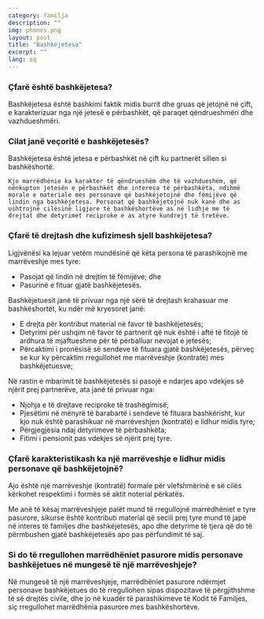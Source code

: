 ```yaml
---
category: familja
description: ""
img: phones.png
layout: post
title: "Bashkëjetesa"
excerpt: ""
lang: sq
---
```

<script>
var data = { topics: [
  {
    title: "Veçoritë e bashkëjetesës",
    text: function(){ return $("#part1").html(); }
  },
  {
    title: "Të drejtat dhe kufizimet e bashkëjetesës",
    text: function(){ return $("#part2").html(); }
  },
  {
    title: "Marrëveshja mes bashkëjetuesve",
    text: function(){ return $("#part3").html(); }
  },
  {
    title: "Marrëdhënia pasurore mes bashkëjetuesve",
    text: function(){ return $("#part4").html(); }
  }
]};
</script>

  <div id="part1" class="hidden">
    <h3>Çfarë është bashkëjetesa?</h3>
    Bashkëjetesa është bashkimi faktik midis burrit dhe gruas që jetojnë në çift, e karakterizuar nga një jetesë e përbashkët, që paraqet qëndrueshmëri dhe vazhdueshmëri.
    <h3>Cilat janë veçoritë e bashkëjetesës?</h3>
    Bashkëjetesa është jetesa e përbashkët në çift ku partnerët sillen si bashkëshortë.

    Kjo marrëdhënie ka karakter të qëndrueshëm dhe të vazhdueshëm, që nënkupton jetesën e përbashkët dhe interesa të përbashkëta, ndihmë morale e materiale mes personave që bashkëjetojnë dhe fëmijëve që lindin nga bashkëjetesa. Personat që bashkëjetojnë nuk kanë dhe as ushtrojnë cilësinë ligjore të bashkëshortëve as në lidhje me të drejtat dhe detyrimet reciproke e as atyre kundrejt të tretëve.
  </div>

  <div id="part2" class="hidden">
  <h3>Çfarë të drejtash dhe kufizimesh sjell bashkëjetesa?</h3>
  Ligjvënësi ka lejuar vetëm mundësinë që këta persona të parashikojnë me marrëveshje mes tyre:
  <ul>
  <li>Pasojat që lindin në drejtim të fëmijëve; dhe </li>
  <li>Pasurinë e fituar gjatë bashkëjetesës. </li>
  </ul>
  Bashkëjetuesit janë të privuar nga një sërë të drejtash krahasuar me bashkëshortët, ku ndër më kryesoret janë:
  <ul>
  <li>E drejta për kontribut material në favor të bashkëjetesës;</li>
  <li>Detyrimi për ushqim në favor të partnerit që nuk është i aftë të fitojë të ardhura të mjaftueshme për të përballuar nevojat e jetesës;</li>
  <li>Përcaktimi i pronësisë së sendeve të fituara gjatë bashkëjetesës, përveç se kur ky përcaktim  rregullohet me marrëveshje (kontratë) mes bashkëjetuesve;</li>
  </ul>
  Në rastin e mbarimit të bashkëjetesës si pasojë e ndarjes apo vdekjes së njërit prej partnerëve, ata janë të privuar nga:
  <ul>
  <li>Njohja e të drejtave reciproke të trashëgimisë;</li>
  <li>Pjesëtimi në mënyrë të barabartë i sendeve të fituara bashkërisht, kur kjo nuk është parashikuar në marrëveshjen (kontratë) e lidhur midis tyre;</li>
  <li>Përgjegjësia ndaj detyrimeve të përbashkëta;</li>
  <li>Fitimi i pensionit pas vdekjes së njërit prej tyre.</li>
  </ul>
  </div>

  <div id="part3" class="hidden">
  <h3>Çfarë karakteristikash ka një marrëveshje e lidhur midis personave që bashkëjetojnë?</h3>
  Ajo është një marrëveshje (kontratë) formale për vlefshmërinë e së cilës kërkohet respektimi i formës së aktit noterial përkatës.

  Me anë të kësaj marrëveshjeje palët mund të rregullojnë marrëdhëniet e tyre pasurore, sikurse është kontributi material që secili prej tyre mund të japë në interes të familjes dhe bashkëjetesës, apo dhe detyrime të tjera që do të përmbushen gjatë bashkëjetesës apo pas përfundimit të saj.  
  </div>

  <div id="part4" class="hidden">
  <h3>Si do të rregullohen marrëdhëniet pasurore midis personave bashkëjetues në mungesë të një marrëveshjeje?</h3>
  Në mungesë të një marrëveshjeje, marrëdhëniet pasurore ndërmjet personave bashkëjetues do të rregullohen sipas dispozitave të përgjithshme të së drejtës civile, dhe jo në kuadër të parashikimeve të Kodit të Familjes, siç rregullohet marrëdhënia pasurore mes bashkëshortëve.
  </div>

<div class="post-content"></div>
